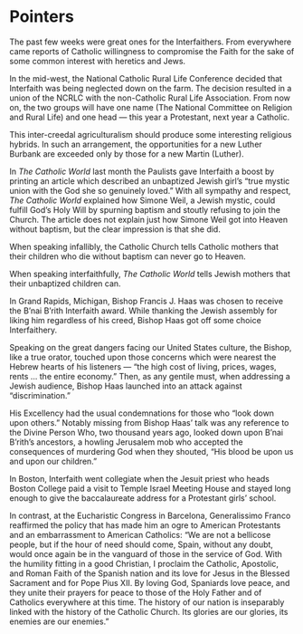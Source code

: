 # Pointers

The past few weeks were great ones for the Interfaithers. From everywhere came reports of Catholic willingness to compromise the Faith for the sake of some common interest with heretics and Jews.

In the mid-west, the National Catholic Rural Life Conference decided that Interfaith was being neglected down on the farm. The decision resulted in a union of the NCRLC with the non-Catholic Rural Life Association. From now on, the two groups will have one name (The National Committee on Religion and Rural Life) and one head — this year a Protestant, next year a Catholic.

This inter-creedal agriculturalism should produce some interesting religious hybrids. In such an arrangement, the opportunities for a new Luther Burbank are exceeded only by those for a new Martin (Luther).

In *The Catholic World* last month the Paulists gave Interfaith a boost by printing an article which described an unbaptized Jewish girl’s “true mystic union with the God she so genuinely loved.” With all sympathy and respect, *The Catholic World* explained how Simone Weil, a Jewish mystic, could fulfill God’s Holy Will by spurning baptism and stoutly refusing to join the Church. The article does not explain just how Simone Weil got into Heaven without baptism, but the clear impression is that she did.

When speaking infallibly, the Catholic Church tells Catholic mothers that their children who die without baptism can never go to Heaven.

When speaking interfaithfully, *The Catholic World* tells Jewish mothers that their unbaptized children can.

In Grand Rapids, Michigan, Bishop Francis J. Haas was chosen to receive the B’nai B’rith Interfaith award. While thanking the Jewish assembly for liking him regardless of his creed, Bishop Haas got off some choice Interfaithery.

Speaking on the great dangers facing our United States culture, the Bishop, like a true orator, touched upon those concerns which were nearest the Hebrew hearts of his listeners — “the high cost of living, prices, wages, rents … the entire economy.” Then, as any gentile must, when addressing a Jewish audience, Bishop Haas launched into an attack against “discrimination.”

His Excellency had the usual condemnations for those who “look down upon others.” Notably missing from Bishop Haas’ talk was any reference to the Divine Person Who, two thousand years ago, looked down upon B’nai B’rith’s ancestors, a howling Jerusalem mob who accepted the consequences of murdering God when they shouted, “His blood be upon us and upon our children.”

In Boston, Interfaith went collegiate when the Jesuit priest who heads Boston College paid a visit to Temple Israel Meeting House and stayed long enough to give the baccalaureate address for a Protestant girls’ school.

In contrast, at the Eucharistic Congress in Barcelona, Generalissimo Franco reaffirmed the policy that has made him an ogre to American Protestants and an embarrassment to American Catholics: “We are not a bellicose people, but if the hour of need should come, Spain, without any doubt, would once again be in the vanguard of those in the service of God. With the humility fitting in a good Christian, I proclaim the Catholic, Apostolic, and Roman Faith of the Spanish nation and its love for Jesus in the Blessed Sacrament and for Pope Pius XII. By loving God, Spaniards love peace, and they unite their prayers for peace to those of the Holy Father and of Catholics everywhere at this time. The history of our nation is inseparably linked with the history of the Catholic Church. Its glories are our glories, its enemies are our enemies.”
